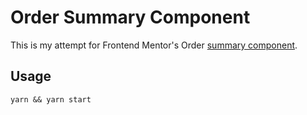 # Order Summary Component
This is my attempt for Frontend Mentor's Order [summary component](https://www.frontendmentor.io/challenges/order-summary-component-QlPmajDUj).

## Usage
```yarn && yarn start```
